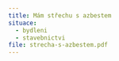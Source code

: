 ```yaml
---
title: Mám střechu s azbestem
situace:
  - bydleni
  - stavebnictvi
file: strecha-s-azbestem.pdf
---
```

